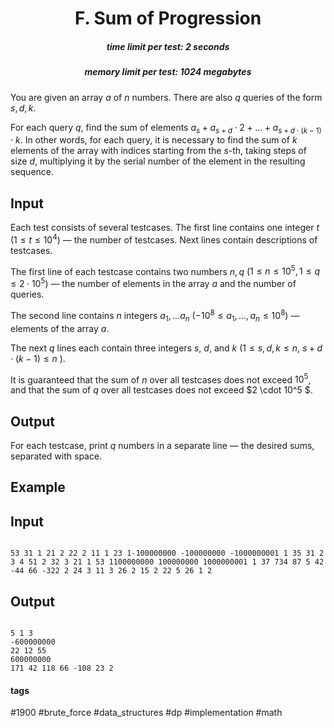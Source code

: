 <h1 style='text-align: center;'> F. Sum of Progression</h1>

<h5 style='text-align: center;'>time limit per test: 2 seconds</h5>
<h5 style='text-align: center;'>memory limit per test: 1024 megabytes</h5>

You are given an array $a$ of $n$ numbers. There are also $q$ queries of the form $s, d, k$.

For each query $q$, find the sum of elements $a_s + a_{s+d} \cdot 2 + \dots + a_{s + d \cdot (k - 1)} \cdot k$. In other words, for each query, it is necessary to find the sum of $k$ elements of the array with indices starting from the $s$-th, taking steps of size $d$, multiplying it by the serial number of the element in the resulting sequence.

## Input

Each test consists of several testcases. The first line contains one integer $t$ ($1 \le t \le 10^4$) — the number of testcases. Next lines contain descriptions of testcases.

The first line of each testcase contains two numbers $n, q$ ($1 \le n \le 10^5, 1 \le q \le 2 \cdot 10^5$) — the number of elements in the array $a$ and the number of queries.

The second line contains $n$ integers $a_1, ... a_n$ ($-10^8 \le a_1, ..., a_n \le 10^8$) — elements of the array $a$.

The next $q$ lines each contain three integers $s$, $d$, and $k$ ($1 \le s, d, k \le n$, $s + d\cdot (k - 1) \le n$ ).

It is guaranteed that the sum of $n$ over all testcases does not exceed $10^5$, and that the sum of $q$ over all testcases does not exceed $2 \cdot 10^5 $.

## Output

For each testcase, print $q$ numbers in a separate line — the desired sums, separated with space.

## Example

## Input


```

53 31 1 21 2 22 2 11 1 23 1-100000000 -100000000 -1000000001 1 35 31 2 3 4 51 2 32 3 21 1 53 1100000000 100000000 1000000001 1 37 734 87 5 42 -44 66 -322 2 24 3 11 3 26 2 15 2 22 5 26 1 2
```
## Output


```

5 1 3 
-600000000 
22 12 55 
600000000 
171 42 118 66 -108 23 2 
```


#### tags 

#1900 #brute_force #data_structures #dp #implementation #math 